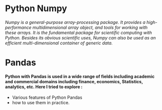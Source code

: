 
# Python Numpy
<h6>Numpy is a general-purpose array-processing package. It provides a high-performance multidimensional array object, and tools for working with these arrays. It is the fundamental package for scientific computing with Python.
Besides its obvious scientific uses, Numpy can also be used as an efficient multi-dimensional container of generic data.</h6>

# Pandas
<h4>Python with Pandas is used in a wide range of fields including academic and commercial domains including finance, economics, Statistics, analytics, etc. Here I tried to explore :</h4>
<ul>
<li>Various features of Python Pandas </li>
<li>how to use them in practice.</li>
</ul>
